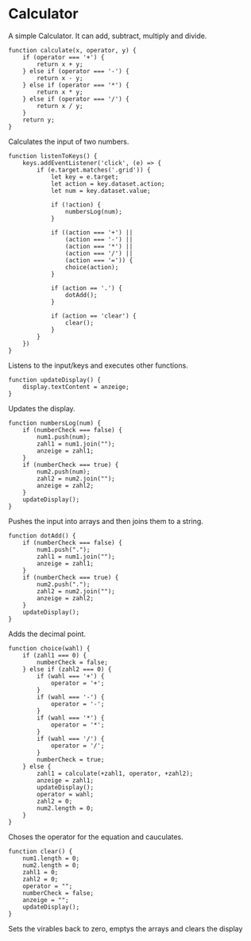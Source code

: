 # Calculator

A simple Calculator.
It can add, subtract, multiply and divide.

```
function calculate(x, operator, y) {
    if (operator === '+') {
        return x + y;
    } else if (operator === '-') {
        return x - y;
    } else if (operator === '*') {
        return x * y;
    } else if (operator === '/') {
        return x / y;
    }
    return y;
}
```
Calculates the input of two numbers.

```
function listenToKeys() {
    keys.addEventListener('click', (e) => {
        if (e.target.matches('.grid')) {
            let key = e.target;
            let action = key.dataset.action;
            let num = key.dataset.value;

            if (!action) {
                numbersLog(num);
            }

            if ((action === '+') ||
                (action === '-') ||
                (action === '*') ||
                (action === '/') ||
                (action === '=')) {
                choice(action);
            }

            if (action == '.') {
                dotAdd();
            }

            if (action == 'clear') {
                clear();
            }
        }
    })
}
```
Listens to the input/keys and executes other functions.

```
function updateDisplay() {
    display.textContent = anzeige;  
}
```
Updates the display.

```
function numbersLog(num) {
    if (numberCheck === false) {
        num1.push(num);
        zahl1 = num1.join("");
        anzeige = zahl1;
    }
    if (numberCheck === true) {
        num2.push(num);
        zahl2 = num2.join("");
        anzeige = zahl2;
    }
    updateDisplay();
}
```
Pushes the input into arrays and then joins them to a string.

```
function dotAdd() {
    if (numberCheck === false) {
        num1.push(".");
        zahl1 = num1.join("");
        anzeige = zahl1;
    }
    if (numberCheck === true) {
        num2.push(".");
        zahl2 = num2.join("");
        anzeige = zahl2;
    }
    updateDisplay();
}
```
Adds the decimal point.

```
function choice(wahl) {
    if (zahl1 === 0) {
        numberCheck = false;
    } else if (zahl2 === 0) {
        if (wahl === '+') {
            operator = '+';
        }
        if (wahl === '-') {
            operator = '-';
        }
        if (wahl === '*') {
            operator = '*';
        }
        if (wahl === '/') {
            operator = '/';
        }
        numberCheck = true;
    } else {
        zahl1 = calculate(+zahl1, operator, +zahl2);
        anzeige = zahl1;
        updateDisplay();
        operator = wahl;
        zahl2 = 0;
        num2.length = 0;
    }
}
```
Choses the operator for the equation and cauculates.

```
function clear() {
    num1.length = 0;
    num2.length = 0;
    zahl1 = 0;
    zahl2 = 0;
    operator = "";
    numberCheck = false;
    anzeige = "";
    updateDisplay();
}
```
Sets the virables back to zero, emptys the arrays and clears the display